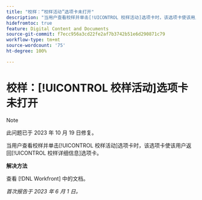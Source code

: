 ```yaml
---
title: "校样：“校样活动”选项卡未打开"
description: "当用户查看校样并单击[!UICONTROL 校样活动]选项卡时，该选项卡使该用户返回[!UICONTROL 校样详细信息]选项卡。"
hidefromtoc: true
feature: Digital Content and Documents
source-git-commit: f7ecc956a3cd22fe2af7b3742b51e6d290871c79
workflow-type: tm+mt
source-wordcount: '75'
ht-degree: 100%

---
```



# 校样：[!UICONTROL 校样活动]选项卡未打开

>[!NOTE]
>
>此问题已于 2023 年 10 月 19 日修复。

当用户查看校样并单击[!UICONTROL 校样活动]选项卡时，该选项卡使该用户返回[!UICONTROL 校样详细信息]选项卡。

**解决方法**

查看 [!DNL Workfront] 中的文档。

_首次报告于 2023 年 6 月 1 日。_
